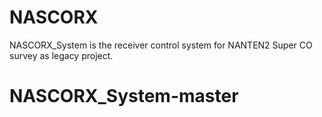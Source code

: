 # NASCORX
NASCORX_System is the receiver control system for  NANTEN2 Super CO survey as legacy project.
# NASCORX_System-master
